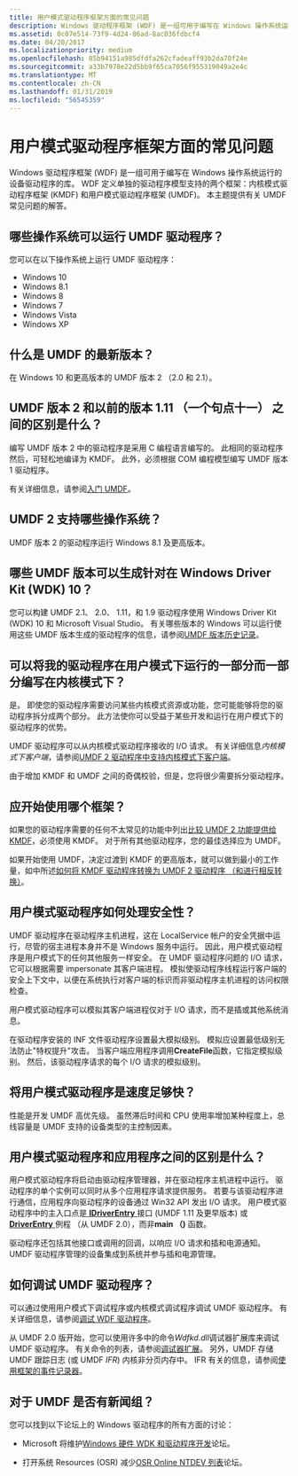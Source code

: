 ```yaml
---
title: 用户模式驱动程序框架方面的常见问题
description: Windows 驱动程序框架 (WDF) 是一组可用于编写在 Windows 操作系统运行的设备驱动程序的库。
ms.assetid: 0c07e514-73f9-4d24-86ad-8ac036fdbcf4
ms.date: 04/20/2017
ms.localizationpriority: medium
ms.openlocfilehash: 85b94151a985dfdfa262cfadeaff93b2da70f24e
ms.sourcegitcommit: a33b7978e22d5bb9f65ca7056f955319049a2e4c
ms.translationtype: MT
ms.contentlocale: zh-CN
ms.lasthandoff: 01/31/2019
ms.locfileid: "56545359"
---
```

# <a name="user-mode-driver-framework-frequently-asked-questions"></a>用户模式驱动程序框架方面的常见问题


Windows 驱动程序框架 (WDF) 是一组可用于编写在 Windows 操作系统运行的设备驱动程序的库。 WDF 定义单独的驱动程序模型支持的两个框架：内核模式驱动程序框架 (KMDF) 和用户模式驱动程序框架 (UMDF)。 本主题提供有关 UMDF 常见问题的解答。

## <a name="which-operating-systems-can-run-umdf-drivers"></a>哪些操作系统可以运行 UMDF 驱动程序？


您可以在以下操作系统上运行 UMDF 驱动程序：

-   Windows 10
-   Windows 8.1
-   Windows 8
-   Windows 7
-   Windows Vista
-   Windows XP

## <a name="what-is-the-most-recent-version-of-umdf"></a>什么是 UMDF 的最新版本？


在 Windows 10 和更高版本的 UMDF 版本 2 （2.0 和 2.1）。

## <a name="what-is-the-difference-between-umdf-version-2-and-the-previous-version-111-one-dot-eleven"></a>UMDF 版本 2 和以前的版本 1.11 （一个句点十一） 之间的区别是什么？


编写 UMDF 版本 2 中的驱动程序是采用 C 编程语言编写的。 此相同的驱动程序然后，可轻松地编译为 KMDF。 此外，必须根据 COM 编程模型编写 UMDF 版本 1 驱动程序。 

有关详细信息，请参阅[入门 UMDF](getting-started-with-umdf-version-2.md)。

## <a name="which-operating-systems-support-umdf-2"></a>UMDF 2 支持哪些操作系统？


UMDF 版本 2 的驱动程序运行 Windows 8.1 及更高版本。

## <a name="which-umdf-versions-can-i-build-against-in-windows-driver-kit-wdk10"></a>哪些 UMDF 版本可以生成针对在 Windows Driver Kit (WDK) 10？


您可以构建 UMDF 2.1、 2.0、 1.11，和 1.9 驱动程序使用 Windows Driver Kit (WDK) 10 和 Microsoft Visual Studio。 有关哪些版本的 Windows 可以运行使用这些 UMDF 版本生成的驱动程序的信息，请参阅[UMDF 版本历史记录](umdf-version-history.md)。

## <a name="can-i-write-part-of-my-driver-to-run-in-user-mode-and-part-in-kernel-mode"></a>可以将我的驱动程序在用户模式下运行的一部分而一部分编写在内核模式下？


是。 即使您的驱动程序需要访问某些内核模式资源或功能，您可能能够将您的驱动程序拆分成两个部分。 此方法使你可以受益于某些开发和运行在用户模式下的驱动程序的优势。

UMDF 驱动程序可以从内核模式驱动程序接收的 I/O 请求。 有关详细信息*内核模式下客户端*，请参阅[UMDF 2 驱动程序中支持内核模式下客户端](supporting-kernel-mode-clients-in-umdf-drivers.md)。

由于增加 KMDF 和 UMDF 之间的奇偶校验，但是，您将很少需要拆分驱动程序。

##  <a name="which-framework-should-i-start-with"></a>应开始使用哪个框架？


如果您的驱动程序需要的任何不太常见的功能中列出[比较 UMDF 2 功能提供给 KMDF](comparing-umdf-2-0-functionality-to-kmdf.md)，必须使用 KMDF。 对于所有其他驱动程序，您的最佳选择应为 UMDF。

如果开始使用 UMDF，决定过渡到 KMDF 的更高版本，就可以做到最小的工作量，如中所述[如何将 KMDF 驱动程序转换为 UMDF 2 驱动程序 （和进行相反转换）](how-to-generate-a-umdf-driver-from-a-kmdf-driver.md)。

## <a name="how-do-user-mode-drivers-handle-security"></a>用户模式驱动程序如何处理安全性？


UMDF 驱动程序在驱动程序主机进程，这在 LocalService 帐户的安全凭据中运行，尽管的宿主进程本身并不是 Windows 服务中运行。 因此，用户模式驱动程序是用户模式下的任何其他服务一样安全。 在 UMDF 驱动程序问题的 I/O 请求，它可以根据需要 impersonate 其客户端进程。 模拟使驱动程序线程运行客户端的安全上下文中，以便在系统执行对客户端的标识而非驱动程序主机进程的访问权限检查。

用户模式驱动程序可以模拟其客户端进程仅对于 I/O 请求，而不是插或其他系统消息。

在驱动程序安装的 INF 文件驱动程序设置最大模拟级别。 模拟应设置最低级别无法防止"特权提升"攻击。 当客户端应用程序调用**CreateFile**函数，它指定模拟级别。 然后，该驱动程序请求的每个 I/O 请求的模拟级别。

## <a name="will-a-user-mode-driver-be-fast-enough"></a>将用户模式驱动程序是速度足够快？


性能是开发 UMDF 高优先级。 虽然滞后时间和 CPU 使用率增加某种程度上，总线容量是 UMDF 支持的设备类型的主控制因素。

## <a name="what-is-the-difference-between-a-user-mode-driver-and-an-application"></a>用户模式驱动程序和应用程序之间的区别是什么？


用户模式驱动程序将启动由驱动程序管理器，并在驱动程序主机进程中运行。 驱动程序的单个实例可以同时从多个应用程序请求提供服务。 若要与该驱动程序进行通信，应用程序向驱动程序的设备通过 Win32 API 发出 I/O 请求。 用户模式驱动程序中的主入口点是[ **IDriverEntry** ](https://msdn.microsoft.com/library/windows/hardware/ff554885)接口 (UMDF 1.11 及更早版本) 或[ **DriverEntry** ](https://msdn.microsoft.com/library/windows/hardware/ff540807)例程 （从 UMDF 2.0），而非**main （)** 函数。

驱动程序还包括其他接口或调用的回调，以响应 I/O 请求和插和电源通知。 UMDF 驱动程序管理的设备集成到系统并参与插和电源管理。

## <a name="how-do-i-debug-a-umdf-driver"></a>如何调试 UMDF 驱动程序？


可以通过使用用户模式下调试程序或内核模式调试程序调试 UMDF 驱动程序。 有关详细信息，请参阅[调试 WDF 驱动程序](debugging-a-wdf-driver.md)。

从 UMDF 2.0 版开始，您可以使用许多中的命令*Wdfkd.dll*调试器扩展库来调试 UMDF 驱动程序。 有关命令的列表，请参阅[调试器扩展](debugger-extensions-for-kmdf-drivers.md)。 另外，UMDF 存储 UMDF 跟踪日志 (或 UMDF *IFR*) 内核非分页内存中。 IFR 有关的信息，请参阅[使用框架的事件记录器](using-the-framework-s-event-logger.md)。

## <a name="is-there-a-newsgroup-for-umdf"></a>对于 UMDF 是否有新闻组？


您可以找到以下论坛上的 Windows 驱动程序的所有方面的讨论：

-   Microsoft 将维护[Windows 硬件 WDK 和驱动程序开发](http://social.msdn.microsoft.com/Forums/windowsdesktop/home?forum=wdk)论坛。

-   打开系统 Resources (OSR) 减少[OSR Online NTDEV 列表](http://www.osronline.com/showlists.cfm?list=ntdev)论坛。

 

 






